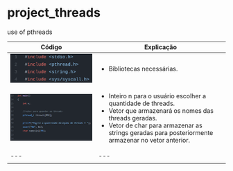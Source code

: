 # project_threads
 use of pthreads 
 
 |  Código | Explicação  |
|---|---|
|![lib](https://github.com/paulovitornovaes/project_threads/blob/9a4c6c73fe0b4307746f37d7526cab76f47109b9/part_1/assets/library_part1.png)|<ul> <li>Bibliotecas necessárias. </li></ul> |
|![part1](https://github.com/paulovitornovaes/project_threads/blob/9a4c6c73fe0b4307746f37d7526cab76f47109b9/part_1/assets/inputs_part1.PNG)   | <ul> <li>Inteiro n para o usuário escolher a quantidade de threads.</li> <li>Vetor que armazenará os nomes das threads geradas.</li> <li>Vetor de char para armazenar as strings geradas para posteriormente armazenar no vetor anterior.</li> </ul>  |
|---|---|
|   |   |
